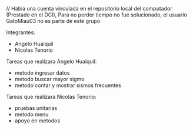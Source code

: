 // Habia una cuenta vinculada en el repositorio local del computador (Prestado en el DCI), Para no perder tiempo no fue solucionado, el usuario GatoMiau03 no es parte de este grupo

Integrantes:
- Angelo Huaiquil
- Nicolas Tenorio


Tareas que realizara Angelo Huaiquil:
- metodo ingresar datos
- metodo buscar mayor sigmo
- metodo contar y mostrar sismos frecuentes


Tareas que realizara Nicolas Tenorio:
- pruebas unitarias
- metodo menu
- apoyo en metodos

